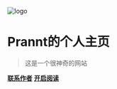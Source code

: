![logo](https://cdn.jsdelivr.net/gh/prannt99/blog/img/huiyuan.png)

# **Prannt的个人主页**

> 这是一个很神奇的网站

[**联系作者**]()
[**开启阅读**](README.md)

